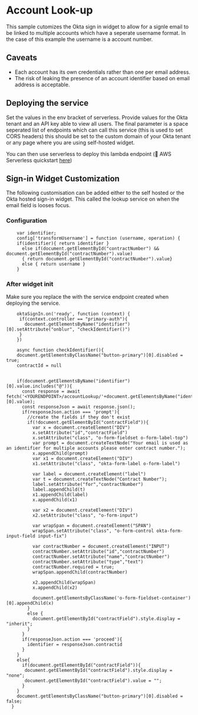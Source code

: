 # Account Look-up

This sample cutomizes the Okta sign in widget to allow for a signle email to be linked
to multiple accounts which have a seperate username format. In the case of this
example the username is a account number.

## Caveats

- Each account has its own credentials rather than one per email address.
- The risk of leaking the presence of an account identifier based on email
  address is acceptable.


## Deploying the service

Set the values in the env bracket of serverless.
Provide values for the Okta tenant and an API key able to view all users. The
final parameter is a space seperated list of endpoints which can call this
service (this is used to set CORS headers) this should be set to the custom
domain of your Okta tenant or any page where you are using self-hosted widget.

You can then use serverless to deploy this lambda endpoint (🚀 AWS Serverless quickstart
[here](https://www.serverless.com/framework/docs/providers/aws/guide/quick-start/))


## Sign-in Widget Customization

The following customisation can be added either to the self hosted or the Okta
hosted sign-in widget. This called the lookup service on when the email field is
looses focus.

### Configuration

        var identifier;
      	config['transformUsername'] = function (username, operation) {
        if(identifier){ return identifier }
          else if(document.getElementById("contractNumber") && document.getElementById("contractNumber").value)
          { return document.getElementById("contractNumber").value}
          else { return username }
      	}

### After widget init
Make sure you replace the <YOURENDPOINT> with the service endpoint created when
deploying the service.

        oktaSignIn.on('ready', function (context) {
         if(context.controller == "primary-auth"){
           document.getElementsByName("identifier")[0].setAttribute("onblur", "checkIdentifier()")
         }
        })

        async function checkIdentifier(){            
        document.getElementsByClassName("button-primary")[0].disabled = true; 
        contractId = null

        
        if(document.getElementsByName("identifier")[0].value.includes("@")){
          const response = await fetch('<YOURENDPOINT>/accountLookup/'+document.getElementsByName("identifier")[0].value);
          const responseJson = await response.json();
          if(responseJson.action === 'prompt'){
            //create the fields if they don't exist
            if(!document.getElementById("contractField")){
              var x = document.createElement("DIV")
              x.setAttribute("id","contractField")
              x.setAttribute("class", "o-form-fieldset o-form-label-top")
              var prompt = document.createTextNode("Your email is used as an identifier for multiple accounts please enter contract number.");
              x.appendChild(prompt)
              var x1 = document.createElement("DIV")
              x1.setAttribute("class", "okta-form-label o-form-label")

              var label = document.createElement("label")
              var t = document.createTextNode("Contract Number");
              label.setAttribute("for","contractNumber")
              label.appendChild(t)
              x1.appendChild(label)
              x.appendChild(x1)

              var x2 = document.createElement("DIV")
              x2.setAttribute("class", "o-form-input")

              var wrapSpan = document.createElement("SPAN")
              wrapSpan.setAttribute("class", "o-form-control okta-form-input-field input-fix")

              var contractNumber = document.createElement("INPUT")
              contractNumber.setAttribute("id","contractNumber")
              contractNumber.setAttribute("name","contractNumber")
              contractNumber.setAttribute("type","text")
              contractNumber.required = true;
              wrapSpan.appendChild(contractNumber)

              x2.appendChild(wrapSpan)
              x.appendChild(x2)

              document.getElementsByClassName('o-form-fieldset-container')[0].appendChild(x)
            }
            else {
              document.getElementById("contractField").style.display = "inherit"; 
            }
          }
          if(responseJson.action === 'proceed'){
            identifier = responseJson.contractid
          }
        }
        else{
          if(document.getElementById("contractField")){
           document.getElementById("contractField").style.display = "none";
           document.getElementById("contractField").value = "";
          }
        }
        document.getElementsByClassName("button-primary")[0].disabled = false;
      }
